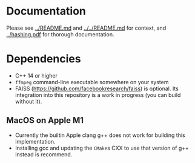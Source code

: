 # Documentation

Please see [../README.md](https://github.com/facebookexternal/ThreatExchange-PDQ/blob/main/vpdq/README.md) and [../../README.md](hhttps://github.com/facebookexternal/ThreatExchange-PDQ/blob/main/README.md) for context, and [../hashing.pdf](https://github.com/facebook/ThreatExchange/blob/main/hashing/hashing.pdf) for thorough documentation.

# Dependencies

* C++ 14 or higher
* `ffmpeg` command-line executable somewhere on your system
* FAISS (<https://github.com/facebookresearch/faiss>) is optional. Its integration into this repository is a work in progress (you can build without it).

## MacOS on Apple M1

* Currently the builtin Apple clang g++ does not work for building this implementation.
* Installing gcc and updating the `CMake`s CXX to use that version of g++ instead is recommend.
